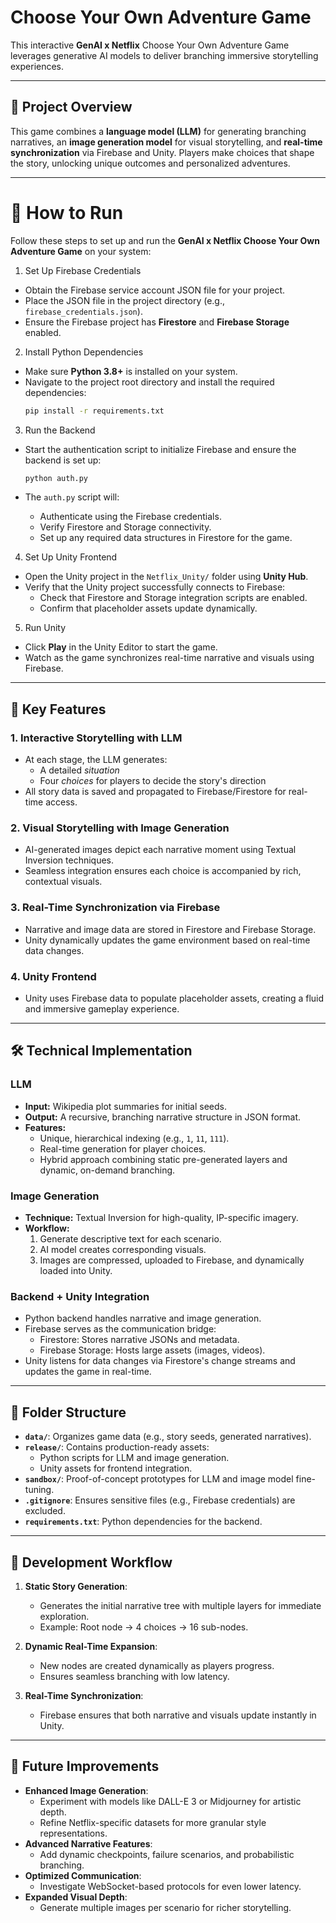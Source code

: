 # Choose Your Own Adventure Game

This interactive **GenAI x Netflix** Choose Your Own Adventure Game leverages generative AI models to deliver branching immersive storytelling experiences.

---

## 🚀 Project Overview

This game combines a **language model (LLM)** for generating branching narratives, an **image generation model** for visual storytelling, and **real-time synchronization** via Firebase and Unity. Players make choices that shape the story, unlocking unique outcomes and personalized adventures.

---


# 🔧 How to Run

Follow these steps to set up and run the **GenAI x Netflix Choose Your Own Adventure Game** on your system:

1. Set Up Firebase Credentials

- Obtain the Firebase service account JSON file for your project.
- Place the JSON file in the project directory (e.g., `firebase_credentials.json`).
- Ensure the Firebase project has **Firestore** and **Firebase Storage** enabled.

2. Install Python Dependencies

- Make sure **Python 3.8+** is installed on your system.
- Navigate to the project root directory and install the required dependencies:
  ```bash
  pip install -r requirements.txt
  ```

3. Run the Backend

- Start the authentication script to initialize Firebase and ensure the backend is set up:

  ```bash
  python auth.py
  ```

- The `auth.py` script will:

  - Authenticate using the Firebase credentials.
  - Verify Firestore and Storage connectivity.
  - Set up any required data structures in Firestore for the game.

4. Set Up Unity Frontend

- Open the Unity project in the `Netflix_Unity/` folder using **Unity Hub**.
- Verify that the Unity project successfully connects to Firebase:
     - Check that Firestore and Storage integration scripts are enabled.
     - Confirm that placeholder assets update dynamically.

5. Run Unity

- Click **Play** in the Unity Editor to start the game.
- Watch as the game synchronizes real-time narrative and visuals using Firebase.

---

## 🔧 Key Features

### 1. **Interactive Storytelling with LLM**
- At each stage, the LLM generates:
  - A detailed *situation*
  - Four *choices* for players to decide the story's direction
- All story data is saved and propagated to Firebase/Firestore for real-time access.

### 2. **Visual Storytelling with Image Generation**
- AI-generated images depict each narrative moment using Textual Inversion techniques.
- Seamless integration ensures each choice is accompanied by rich, contextual visuals.

### 3. **Real-Time Synchronization via Firebase**
- Narrative and image data are stored in Firestore and Firebase Storage.
- Unity dynamically updates the game environment based on real-time data changes.

### 4. **Unity Frontend**
- Unity uses Firebase data to populate placeholder assets, creating a fluid and immersive gameplay experience.

---

## 🛠️ Technical Implementation

### LLM
- **Input:** Wikipedia plot summaries for initial seeds.
- **Output:** A recursive, branching narrative structure in JSON format.
- **Features:**
  - Unique, hierarchical indexing (e.g., `1`, `11`, `111`).
  - Real-time generation for player choices.
  - Hybrid approach combining static pre-generated layers and dynamic, on-demand branching.

### Image Generation
- **Technique:** Textual Inversion for high-quality, IP-specific imagery.
- **Workflow:**
  1. Generate descriptive text for each scenario.
  2. AI model creates corresponding visuals.
  3. Images are compressed, uploaded to Firebase, and dynamically loaded into Unity.

### Backend + Unity Integration
- Python backend handles narrative and image generation.
- Firebase serves as the communication bridge:
  - Firestore: Stores narrative JSONs and metadata.
  - Firebase Storage: Hosts large assets (images, videos).
- Unity listens for data changes via Firestore's change streams and updates the game in real-time.

---

## 📂 Folder Structure

- **`data/`**: Organizes game data (e.g., story seeds, generated narratives).
- **`release/`**: Contains production-ready assets:
  - Python scripts for LLM and image generation.
  - Unity assets for frontend integration.
- **`sandbox/`**: Proof-of-concept prototypes for LLM and image model fine-tuning.
- **`.gitignore`**: Ensures sensitive files (e.g., Firebase credentials) are excluded.
- **`requirements.txt`**: Python dependencies for the backend.

---

## 🚧 Development Workflow

1. **Static Story Generation**:
   - Generates the initial narrative tree with multiple layers for immediate exploration.
   - Example: Root node → 4 choices → 16 sub-nodes.
2. **Dynamic Real-Time Expansion**:
   - New nodes are created dynamically as players progress.
   - Ensures seamless branching with low latency.

3. **Real-Time Synchronization**:
   - Firebase ensures that both narrative and visuals update instantly in Unity.

---

## 🔮 Future Improvements

- **Enhanced Image Generation**:
  - Experiment with models like DALL-E 3 or Midjourney for artistic depth.
  - Refine Netflix-specific datasets for more granular style representations.
- **Advanced Narrative Features**:
  - Add dynamic checkpoints, failure scenarios, and probabilistic branching.
- **Optimized Communication**:
  - Investigate WebSocket-based protocols for even lower latency.
- **Expanded Visual Depth**:
  - Generate multiple images per scenario for richer storytelling.
